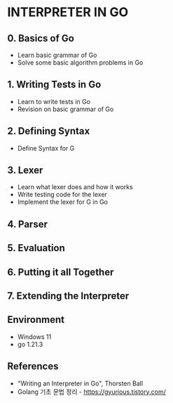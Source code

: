 # INTERPRETER IN GO

## 0. Basics of Go
- Learn basic grammar of Go
- Solve some basic algorithm problems in Go

## 1. Writing Tests in Go
- Learn to write tests in Go
- Revision on basic grammar of Go

## 2. Defining Syntax
- Define Syntax for G

## 3. Lexer
- Learn what lexer does and how it works
- Write testing code for the lexer
- Implement the lexer for G in Go
## 4. Parser
## 5. Evaluation
## 6. Putting it all Together
## 7. Extending the Interpreter

## Environment
- Windows 11
- go 1.21.3

## References
- "Writing an Interpreter in Go", Thorsten Ball
- Golang 기초 문법 정리 - https://gyurious.tistory.com/
